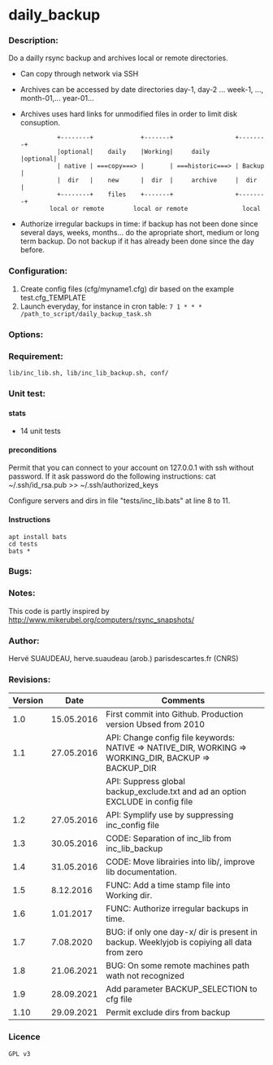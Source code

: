 daily_backup
===========

### Description:

Do a dailly rsync backup and archives local or remote directories.
- Can copy through network via SSH
- Archives can be accessed by date directories day-1, day-2 ... week-1, ...,
  month-01,... year-01...
- Archives uses hard links for unmodified files in order to limit disk consuption.

                +--------+             +-------+                 +--------+
                |optional|    daily    |Working|     daily       |optional|
                | native | ===copy===> |       | ===historic===> | Backup |
                |  dir   |    new      |  dir  |     archive     |  dir   |
                +--------+    files    +-------+                 +--------+
              local or remote        local or remote               local
- Authorize irregular backups in time: if backup has not been done since several
  days, weeks, months... do the apropriate short, medium or long term backup.
  Do not backup if it has already been done since the day before.

### Configuration:

1. Create config files (cfg/myname1.cfg) dir based on the example test.cfg_TEMPLATE
2. Launch everyday, for instance in cron table:
   `7 1 * * * /path_to_script/daily_backup_task.sh`

### Options:  

### Requirement:  
    lib/inc_lib.sh, lib/inc_lib_backup.sh, conf/

### Unit test:
#### stats
* 14 unit tests

#### preconditions
Permit that you can connect to your account on 127.0.0.1 with ssh without password. If it ask password do the following instructions:
    cat ~/.ssh/id_rsa.pub >> ~/.ssh/authorized_keys

Configure servers and dirs in file "tests/inc_lib.bats" at line 8 to 11.

#### Instructions
    apt install bats
    cd tests
    bats *

### Bugs:

### Notes:  
This code is partly inspired by http://www.mikerubel.org/computers/rsync_snapshots/

### Author:  
Hervé SUAUDEAU, herve.suaudeau (arob.) parisdescartes.fr (CNRS)

### Revisions:
| Version |    Date    | Comments                                              |
| ------- | ---------- | ----------------------------------------------------- |
| 1.0     | 15.05.2016 | First commit into Github. Production version Ubsed from 2010|
| 1.1     | 27.05.2016 | API: Change config file keywords: NATIVE => NATIVE_DIR, WORKING => WORKING_DIR, BACKUP => BACKUP_DIR|
|         |            | API: Suppress global backup_exclude.txt and ad an option EXCLUDE in config file|
| 1.2     | 27.05.2016 | API: Symplify use by suppressing inc_config file|
| 1.3     | 30.05.2016 | CODE: Separation of inc_lib from inc_lib_backup |
| 1.4     | 31.05.2016 | CODE: Move librairies into lib/, improve lib documentation. |
| 1.5     |  8.12.2016 | FUNC: Add a time stamp file into Working dir. |
| 1.6     |  1.01.2017 | FUNC: Authorize irregular backups in time. |
| 1.7     |  7.08.2020 | BUG: if only one day-x/ dir is present in backup. Weeklyjob is copiying all data from zero |
| 1.8     | 21.06.2021 | BUG: On some remote machines path wath not recognized |
| 1.9     | 28.09.2021 | Add parameter BACKUP_SELECTION to cfg file |
| 1.10    | 29.09.2021 | Permit exclude dirs from backup |

### Licence
    GPL v3
